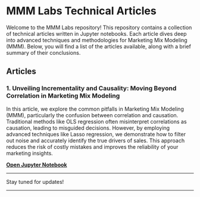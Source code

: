 # MMM Labs Technical Articles

Welcome to the MMM Labs repository! This repository contains a collection of technical articles written in Jupyter notebooks. Each article dives deep into advanced techniques and methodologies for Marketing Mix Modeling (MMM). Below, you will find a list of the articles available, along with a brief summary of their conclusions.

## Articles

### 1. **Unveiling Incrementality and Causality: Moving Beyond Correlation in Marketing Mix Modeling**

   In this article, we explore the common pitfalls in Marketing Mix Modeling (MMM), particularly the confusion between correlation and causation. Traditional methods like OLS regression often misinterpret correlations as causation, leading to misguided decisions. However, by employing advanced techniques like Lasso regression, we demonstrate how to filter out noise and accurately identify the true drivers of sales. This approach reduces the risk of costly mistakes and improves the reliability of your marketing insights.
   
   <!-- **[Read the article on LinkedIn]()**, --> 
   **[Open Jupyter Notebook](https://github.com/mmmlabs/mmm-tales/blob/main/The%20Placebo%20Test/True%20Incrementality%20and%20Causality.ipynb)** 

---

Stay tuned for updates!

---